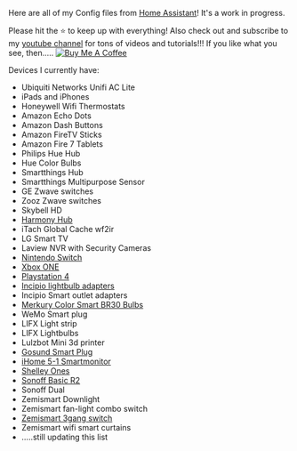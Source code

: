 Here are all of my Config files from <a href="http://home-assistant.io">Home Assistant</a>! It's a work in progress.

Please hit the ⭐️ to keep up with everything!  Also check out and subscribe to my <a href="https://www.youtube.com/channel/UCSKQutOXuNLvFetrKuwudpg">youtube channel</a> for tons of videos and tutorials!!!  If you like what you see, then..... <a href="https://www.buymeacoffee.com/c1THy8VNA" target="_blank"><img src="https://bmc-cdn.nyc3.digitaloceanspaces.com/BMC-button-images/custom_images/orange_img.png" alt="Buy Me A Coffee" style="height: auto !important;width: auto !important;" ></a>

Devices I currently have:
- Ubiquiti Networks Unifi AC Lite
- iPads and iPhones
- Honeywell Wifi Thermostats
- Amazon Echo Dots
- Amazon Dash Buttons
- Amazon FireTV Sticks
- Amazon Fire 7 Tablets
- Philips Hue Hub
- Hue Color Bulbs
- Smartthings Hub
- Smartthings Multipurpose Sensor
- GE Zwave switches
- Zooz Zwave switches
- Skybell HD
- <a href="https://www.amazon.com/Logitech-915-000238-Smartphone-Entertainment-Refurbished/dp/B012EHUK74/ref=sr_1_2_sspa?keywords=harmony+hub&qid=1568747946&sr=8-2-spons&psc=1&spLa=ZW5jcnlwdGVkUXVhbGlmaWVyPUEzS04wVjE1UTZOOTQyJmVuY3J5cHRlZElkPUEwMzcwNTg1MTlZMUpaUUtGUTFEUiZlbmNyeXB0ZWRBZElkPUEwNTcxMTc2MVFISEJCOVpUVVJKMCZ3aWRnZXROYW1lPXNwX2F0ZiZhY3Rpb249Y2xpY2tSZWRpcmVjdCZkb05vdExvZ0NsaWNrPXRydWU=">Harmony Hub </a>
- iTach Global Cache wf2ir
- LG Smart TV
- Laview NVR with Security Cameras
- <a href="https://www.amazon.com/Nintendo-Switch-Neon-Red-Blue-Joy/dp/B01MUAGZ49/ref=sr_1_3?keywords=nintendo%2Bswitch&qid=1565799736&s=gateway&sr=8-3&th=1">Nintendo Switch</a>
- <a href="https://www.amazon.com/Microsoft-Xbox-One-Console-Wireless-Controller/dp/B07NBVPZ6L/ref=sr_1_4?keywords=xboxx%2Bone&qid=1565799666&s=gateway&sr=8-4&th=1">Xbox ONE</a>
- <a href="https://www.amazon.com/PlayStation-4-Slim-1TB-Console/dp/B071CV8CG2/ref=sr_1_3?keywords=playstation+4&qid=1565799595&s=gateway&sr=8-3">Playstation 4</a>
- <a href="https://www.amazon.com/Incipio-CommandKit-Wireless-Automation-Compatible/dp/B019UC4YAK">Incipio lightbulb adapters</a>
- Incipio Smart outlet adapters
- <a href="https://www.walmart.com/ip/Merkury-Innovations-White-and-Color-BR30-Smart-Light-Bulb-65W-LED-1-Pack/399574073">Merkury Color Smart BR30 Bulbs</a>
- WeMo Smart plug
- LIFX Light strip
- LIFX Lightbulbs
- Lulzbot Mini 3d printer
- <a href="https://www.amazon.com/Gosund-Compatible-Required-appliances-Certified/dp/B079MFTYMV/ref=sr_1_3?keywords=wifi+smart+plug&qid=1565799497&s=gateway&sr=8-3">Gosund Smart Plug</a>
- <a href="https://www.amazon.com/iHome-iSS50-Smartmonitor-monitoring-anywhere/dp/B01LZUSJ26">iHome 5-1 Smartmonitor</a>
- <a href="https://www.amazon.com/SHELLY-Wireless-Automation-Android-Application/dp/B07G33LNDY">Shelley Ones</a>
- <a href="https://www.amazon.com/Sonoff-Electrical-Household-Appliances-Compatible/dp/B07BDFDHX9/ref=sr_1_4?gclid=Cj0KCQjw4s7qBRCzARIsAImcAxapWaoNE7ygJ-ul7mI4uqqdGffDRA9ufsWZfd4-ZbrwvoTWOVgTFrMaAq4MEALw_wcB&hvadid=323460462606&hvdev=c&hvlocphy=9027497&hvnetw=g&hvpos=1t1&hvqmt=e&hvrand=2433883677736670436&hvtargid=kwd-584830752603&hydadcr=24714_9915438&keywords=sonoff+basic+r2&qid=1565799394&s=gateway&sr=8-4">Sonoff Basic R2</a>
- Sonoff Dual
- Zemismart Downlight
- Zemismart fan-light combo switch
- <a href="https://www.amazon.com/Compatible-Assistant-Incandescent-Required-requires/dp/B07P94RML5/ref=asc_df_B07P94RML5/?tag=hyprod-20&linkCode=df0&hvadid=344005018279&hvpos=1o7&hvnetw=g&hvrand=12964900542473946570&hvpone=&hvptwo=&hvqmt=&hvdev=c&hvdvcmdl=&hvlocint=&hvlocphy=9027497&hvtargid=pla-728116422627&psc=1&tag=&ref=&adgrpid=69357499415&hvpone=&hvptwo=&hvadid=344005018279&hvpos=1o7&hvnetw=g&hvrand=12964900542473946570&hvqmt=&hvdev=c&hvdvcmdl=&hvlocint=&hvlocphy=9027497&hvtargid=pla-728116422627">Zemismart 3gang switch</a>
- Zemismart wifi smart curtains
- .....still updating this list
